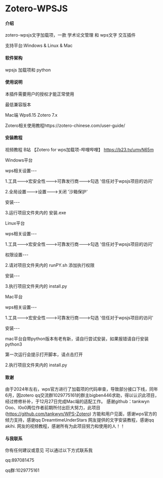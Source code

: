 # Zotero-WPSJS

#### 介绍

zotero-wpsjs文字加载项，一款 学术论文管理 和 wps文字 交互插件

支持平台:Windows & Linux & Mac

#### 软件架构

wpsjs 加载项和 python
	
#### 使用说明

本插件需要用户的授权才能正常使用

最低兼容版本

Mac端 Wps6.15   Zotero 7.x

Zotero相关使用教程https://zotero-chinese.com/user-guide/
#### 安装教程

视频教程 B站 【Zotero for wps加载项-哔哩哔哩】 https://b23.tv/umvN65m

Windows平台

  wps相关设置---

   1.工具--->宏安全性--->可靠发行商--->勾选 '信任对于wpsjs项目的访问'

   2.全局设置--->设置--->关闭 '沙箱保护'

   安装---

   3.运行项目文件夹内的  安装.exe

Linux平台

  wps相关设置---

   1.工具--->宏安全性--->可靠发行商--->勾选 '信任对于wpsjs项目的访问'

   权限设置---

   2.请对项目文件夹内的 runPY.sh 添加执行权限

   安装---

   3.执行项目文件夹内的 install.py

   Mac平台

  wps相关设置---

   1.工具--->宏安全性--->可靠发行商--->勾选 '信任对于wpsjs项目的访问'

   安装---

   mac平台自带python版本有老有新，请自行尝试安装，如果报错请自行安装python3
   
   第一次运行会提示打开脚本，请点击打开

   2.执行项目文件夹内的 install.py

#### 致谢 
  由于2024年左右，wps官方进行了加载项的代码审查，导致部分接口下线，同年6月，因zotero qq交流群1029775161的群主bigben446求助，得以认识此项目，经过修修补补，于12月27日完成Mac端的适配工作。
  感谢github：tankwyn Ooo、l0o0两位作者前期所付出巨大努力，此项目 (https://github.com/tankwyn/WPS-Zotero) 方能和用户见面，感谢wps官方的倾力支持，感谢qq DreamtimeUnderStars 网友提供的文字安装教程，感谢qq akihi. 网友的视频教程，感谢所有为此项目努力和使用的人！！


#### 与我联系

你有任何建议或意见 可以通过以下方式联系我

qq:897081475

qq群:1029775161

